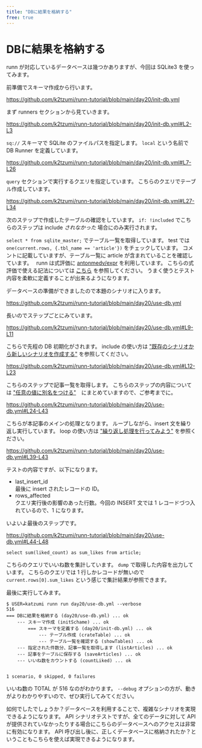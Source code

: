 ```yaml
---
title: "DBに結果を格納する"
free: true
---
```


# DBに結果を格納する

runn が対応しているデータベースは幾つかありますが、今回は SQLite3 を使ってみます。

前準備でスキーマ作成から行います。

https://github.com/k2tzumi/runn-tutorial/blob/main/day20/init-db.yml

まず runners セクションから見ていきます。

https://github.com/k2tzumi/runn-tutorial/blob/main/day20/init-db.yml#L2-L3

`sq://` スキーマで SQLite のファイルパスを指定します。
`local` という名前で DB Runner を定義しています。

https://github.com/k2tzumi/runn-tutorial/blob/main/day20/init-db.yml#L7-L26

`query` セクションで実行するクエリを指定しています。
こちらのクエリでテーブル作成しています。

https://github.com/k2tzumi/runn-tutorial/blob/main/day20/init-db.yml#L27-L34

次のステップで作成したテーブルの確認をしています。
`if: !included` でこちらのステップは include *されなかった* 場合にのみ実行されます。

`select * from sqlite_master;` でテーブル一覧を取得しています。
test では `one(current.rows, {.tbl_name == 'article'})` をチェックしています。
コメントに記載していますが、テーブル一覧に article が含まれていることを確認しています。　
runn は式評価に [antonmedv/expr](https://github.com/antonmedv/expr) を利用しています。
こちらの式評価で使える記法については [こちら](https://github.com/expr-lang/expr/blob/master/docs/language-definition.md) を参照してください。
うまく使うとテスト内容を柔軟に定義することが出来るようになります。

データベースの準備ができましたので本題のシナリオに入ります。

https://github.com/k2tzumi/runn-tutorial/blob/main/day20/use-db.yml

長いのでステップごとにみています。

https://github.com/k2tzumi/runn-tutorial/blob/main/day20/use-db.yml#L9-L11

こちらで先程の DB 初期化がされます。
include の使い方は ["既存のシナリオから新しいシナリオを作成する"](https://zenn.dev/katzumi/books/runn-tutorial/viewer/include) を参照してください。

https://github.com/k2tzumi/runn-tutorial/blob/main/day20/use-db.yml#L12-L23

こちらのステップで記事一覧を取得します。
こちらのステップの内容については ["任意の値に別名をつける"](https://zenn.dev/katzumi/books/runn-tutorial/viewer/bimd)　にまとめていますので、ご参考までに。

https://github.com/k2tzumi/runn-tutorial/blob/main/day20/use-db.yml#L24-L43

こちらが本記事のメインの処理となります。
ループしながら、insert 文を繰り返し実行しています。
loop の使い方は ["繰り返し処理を行ってみよう"](https://zenn.dev/katzumi/books/runn-tutorial/viewer/loop) を参照ください。

https://github.com/k2tzumi/runn-tutorial/blob/main/day20/use-db.yml#L39-L43

テストの内容ですが、以下になります。

* last_insert_id  
最後に insert されたレコードの ID。
* rows_affected  
クエリ実行後の影響のあった行数。今回の INSERT 文では 1 レコードづつ入れているので、1 になります。

いよいよ最後のステップです。

https://github.com/k2tzumi/runn-tutorial/blob/main/day20/use-db.yml#L44-L48

`select sum(liked_count) as sum_likes from article;`

こちらのクエリでいいね数を集計しています。
`dump` で取得した内容を出力しています。
こちらのクエリでは 1 行しかレコードが無いので `current.rows[0].sum_likes` という感じで集計結果が参照できます。

最後に実行してみます。

```console
$ USER=katzumi runn run day20/use-db.yml --verbose
516
=== DBに結果を格納する (day20/use-db.yml) ... ok
    --- スキーマ作成 (initSchame) ... ok
        === スキーマを定義する (day20/init-db.yml) ... ok
            --- テーブル作成 (crateTable) ... ok
            --- テーブル一覧を確認する (showTables) ... ok
    --- 指定された件数分、記事一覧を取得します (listArticles) ... ok
    --- 記事をテーブルに保存する (saveArticles) ... ok
    --- いいね数をカウントする (countLiked) ... ok


1 scenario, 0 skipped, 0 failures
```

いいね数の TOTAL が 516 なのがわかります。
`--debug` オプションの方が、動きがよりわかりやすいので、ぜひ実行してみてください。

如何でしたでしょうか？データベースを利用することで、複雑なシナリオを実現できるようになります。
API シナリオテストですが、全てのデータに対して API が提供されていなかったりする場合にこちらのデータベースへのアクセスは非常に有効になります。
API 呼び出し後に、正しくデータベースに格納されたか？ということもこちらを使えば実現できるようになります。
